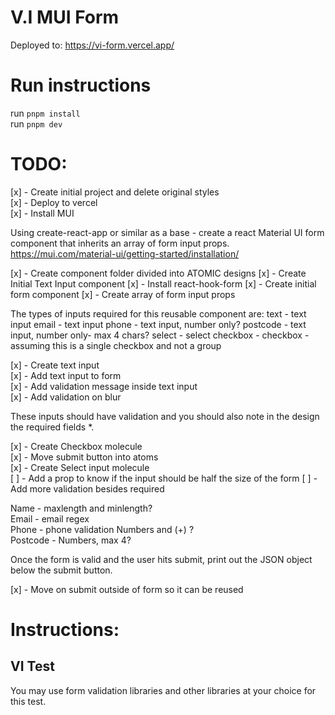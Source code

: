 # V.I MUI Form

Deployed to: https://vi-form.vercel.app/

# Run instructions

run `pnpm install`  
run `pnpm dev`

# TODO:

[x] - Create initial project and delete original styles  
[x] - Deploy to vercel  
[x] - Install MUI

Using create-react-app or similar as a base - create a react Material UI
form component that inherits an array of form input props.
https://mui.com/material-ui/getting-started/installation/

[x] - Create component folder divided into ATOMIC designs
[x] - Create Initial Text Input component
[x] - Install react-hook-form
[x] - Create initial form component
[x] - Create array of form input props

The types of inputs required for this reusable component are:
text - text input
email - text input
phone - text input, number only?
postcode - text input, number only- max 4 chars?
select - select
checkbox - checkbox - assuming this is a single checkbox and not a group

[x] - Create text input  
[x] - Add text input to form  
[x] - Add validation message inside text input  
[x] - Add validation on blur

These inputs should have validation and you should also note in the
design the required fields \*.

[x] - Create Checkbox molecule  
[x] - Move submit button into atoms  
[x] - Create Select input molecule  
[ ] - Add a prop to know if the input should be half the size of the form
[ ] - Add more validation besides required

Name - maxlength and minlength?  
Email - email regex  
Phone - phone validation Numbers and (+) ?  
Postcode - Numbers, max 4?

Once the form is valid and the user hits submit, print out the JSON
object below the submit button.

[x] - Move on submit outside of form so it can be reused

# Instructions:

## VI Test

You may use form validation libraries and other libraries at your choice
for this test.
